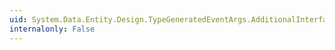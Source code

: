 ```yaml
---
uid: System.Data.Entity.Design.TypeGeneratedEventArgs.AdditionalInterfaces
internalonly: False
---
```

